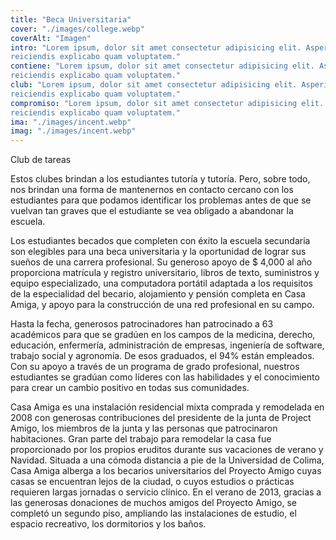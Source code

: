 ```yaml
---
title: "Beca Universitaria"
cover: "./images/college.webp"
coverAlt: "Imagen"
intro: "Lorem ipsum, dolor sit amet consectetur adipisicing elit. Asperiores
reiciendis explicabo quam voluptatem."
contiene: "Lorem ipsum, dolor sit amet consectetur adipisicing elit. Asperiores
reiciendis explicabo quam voluptatem."
club: "Lorem ipsum, dolor sit amet consectetur adipisicing elit. Asperiores
reiciendis explicabo quam voluptatem."
compromiso: "Lorem ipsum, dolor sit amet consectetur adipisicing elit. Asperiores
reiciendis explicabo quam voluptatem."
ima: "./images/incent.webp"
imag: "./images/incent.webp"
---
```


Club de tareas

Estos clubes brindan a los estudiantes tutoría y tutoría. Pero, sobre todo, nos brindan una forma de mantenernos en contacto cercano con los estudiantes para que podamos identificar los problemas antes de que se vuelvan tan graves que el estudiante se vea obligado a abandonar la escuela.

Los estudiantes becados que completen con éxito la escuela secundaria son elegibles para una beca universitaria y la oportunidad de lograr sus sueños de una carrera profesional. Su generoso apoyo de $ 4,000 al año proporciona matrícula y registro universitario, libros de texto, suministros y equipo especializado, una computadora portátil adaptada a los requisitos de la especialidad del becario, alojamiento y pensión completa en Casa Amiga, y apoyo para la construcción de una red profesional en su campo.

Hasta la fecha, generosos patrocinadores han patrocinado a 63 académicos para que se gradúen en los campos de la medicina, derecho, educación, enfermería, administración de empresas, ingeniería de software, trabajo social y agronomía. De esos graduados, el 94% están empleados. Con su apoyo a través de un programa de grado profesional, nuestros estudiantes se gradúan como líderes con las habilidades y el conocimiento para crear un cambio positivo en todas sus comunidades.

Casa Amiga es una instalación residencial mixta comprada y remodelada en 2008 con generosas contribuciones del presidente de la junta de Project Amigo, los miembros de la junta y las personas que patrocinaron habitaciones. Gran parte del trabajo para remodelar la casa fue proporcionado por los propios eruditos durante sus vacaciones de verano y Navidad. Situada a una cómoda distancia a pie de la Universidad de Colima, Casa Amiga alberga a los becarios universitarios del Proyecto Amigo cuyas casas se encuentran lejos de la ciudad, o cuyos estudios o prácticas requieren largas jornadas o servicio clínico. En el verano de 2013, gracias a las generosas donaciones de muchos amigos del Proyecto Amigo, se completó un segundo piso, ampliando las instalaciones de estudio, el espacio recreativo, los dormitorios y los baños.
